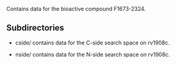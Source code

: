 Contains data for the bioactive compound F1673-2324.

## Subdirectories

- cside/ contains data for the C-side search space on rv1908c.

- nside/ contains data for the N-side search space on rv1908c.

